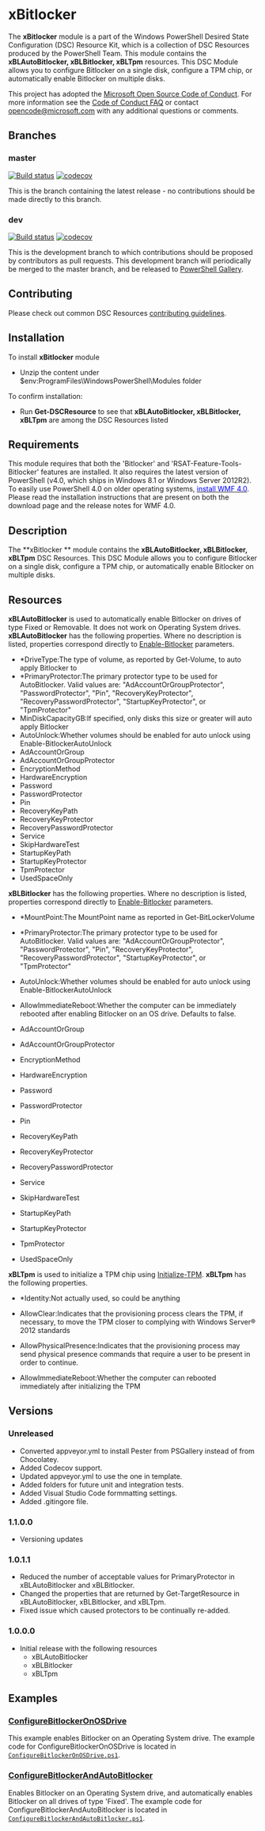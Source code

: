 ﻿# xBitlocker

The **xBitlocker** module is a part of the Windows PowerShell Desired State Configuration (DSC) Resource Kit, which is a collection of DSC Resources produced by the PowerShell Team.
This module contains the **xBLAutoBitlocker, xBLBitlocker, xBLTpm** resources.
This DSC Module allows you to configure Bitlocker on a single disk, configure a TPM chip, or automatically enable Bitlocker on multiple disks.

This project has adopted the [Microsoft Open Source Code of Conduct](https://opensource.microsoft.com/codeofconduct/).
For more information see the [Code of Conduct FAQ](https://opensource.microsoft.com/codeofconduct/faq/) or contact [opencode@microsoft.com](mailto:opencode@microsoft.com) with any additional questions or comments.

## Branches

### master

[![Build status](https://ci.appveyor.com/api/projects/status/wi5i60tojfd7056b/branch/master?svg=true)](https://ci.appveyor.com/project/PowerShell/xBitlocker/branch/master)
[![codecov](https://codecov.io/gh/PowerShell/xBitlocker/branch/master/graph/badge.svg)](https://codecov.io/gh/PowerShell/xBitlocker/branch/master)

This is the branch containing the latest release -
no contributions should be made directly to this branch.

### dev

[![Build status](https://ci.appveyor.com/api/projects/status/wi5i60tojfd7056b/branch/dev?svg=true)](https://ci.appveyor.com/project/PowerShell/xBitlocker/branch/dev)
[![codecov](https://codecov.io/gh/PowerShell/xBitlocker/branch/dev/graph/badge.svg)](https://codecov.io/gh/PowerShell/xBitlocker/branch/dev)

This is the development branch
to which contributions should be proposed by contributors as pull requests.
This development branch will periodically be merged to the master branch,
and be released to [PowerShell Gallery](https://www.powershellgallery.com/).

## Contributing
Please check out common DSC Resources [contributing guidelines](https://github.com/PowerShell/DscResource.Kit/blob/master/CONTRIBUTING.md).

## Installation

To install **xBitlocker** module

* Unzip the content under $env:ProgramFiles\WindowsPowerShell\Modules folder

To confirm installation:

* Run **Get-DSCResource** to see that **xBLAutoBitlocker, xBLBitlocker, xBLTpm** are among the DSC Resources listed

## Requirements

This module requires that both the 'Bitlocker' and 'RSAT-Feature-Tools-Bitlocker' features are installed.
It also requires the latest version of PowerShell (v4.0, which ships in Windows 8.1 or Windows Server 2012R2).
To easily use PowerShell 4.0 on older operating systems, [<span style="color:#0000ff">install WMF 4.0](http://www.microsoft.com/en-us/download/details.aspx?id=40855).
Please read the installation instructions that are present on both the download page and the release notes for WMF 4.0.

## Description

The **xBitlocker ** module contains the **xBLAutoBitlocker, xBLBitlocker, xBLTpm** DSC Resources.
This DSC Module allows you to configure Bitlocker on a single disk, configure a TPM chip, or automatically enable Bitlocker on multiple disks.

## Resources

**xBLAutoBitlocker** is used to automatically enable Bitlocker on drives of type Fixed or Removable.
It does not work on Operating System drives.
**xBLAutoBitlocker** has the following properties.
Where no description is listed, properties correspond directly to [Enable-Bitlocker](http://technet.microsoft.com/en-us/library/jj649837.aspx) parameters.

*   *DriveType:The type of volume, as reported by Get-Volume, to auto apply Bitlocker to
*   *PrimaryProtector:The primary protector type to be used for AutoBitlocker.
Valid values are: "AdAccountOrGroupProtector", "PasswordProtector", "Pin", "RecoveryKeyProtector", "RecoveryPasswordProtector", "StartupKeyProtector", or "TpmProtector"
*   MinDiskCapacityGB:If specified, only disks this size or greater will auto apply Bitlocker
*   AutoUnlock:Whether volumes should be enabled for auto unlock using Enable-BitlockerAutoUnlock
*   AdAccountOrGroup
*   AdAccountOrGroupProtector
*   EncryptionMethod
*   HardwareEncryption
*   Password
*   PasswordProtector
*   Pin
*   RecoveryKeyPath
*   RecoveryKeyProtector
*   RecoveryPasswordProtector
*   Service
*   SkipHardwareTest
*   StartupKeyPath
*   StartupKeyProtector
*   TpmProtector
*   UsedSpaceOnly

**xBLBitlocker** has the following properties.
Where no description is listed, properties correspond directly to [Enable-Bitlocker](http://technet.microsoft.com/en-us/library/jj649837.aspx) parameters.

*   *MountPoint:The MountPoint name as reported in Get-BitLockerVolume
*   *PrimaryProtector:The primary protector type to be used for AutoBitlocker.
Valid values are: "AdAccountOrGroupProtector", "PasswordProtector", "Pin", "RecoveryKeyProtector", "RecoveryPasswordProtector", "StartupKeyProtector", or "TpmProtector"
*   AutoUnlock:Whether volumes should be enabled for auto unlock using Enable-BitlockerAutoUnlock
*   AllowImmediateReboot:Whether the computer can be immediately rebooted after enabling Bitlocker on an OS drive.
Defaults to false.

*   AdAccountOrGroup
*   AdAccountOrGroupProtector
*   EncryptionMethod
*   HardwareEncryption
*   Password
*   PasswordProtector
*   Pin
*   RecoveryKeyPath
*   RecoveryKeyProtector
*   RecoveryPasswordProtector
*   Service
*   SkipHardwareTest
*   StartupKeyPath
*   StartupKeyProtector
*   TpmProtector
*   UsedSpaceOnly

**xBLTpm** is used to initialize a TPM chip using [Initialize-TPM](http://technet.microsoft.com/en-us/library/jj603112.aspx).
**xBLTpm** has the following properties.

*   *Identity:Not actually used, so could be anything
*   AllowClear:Indicates that the provisioning process clears the TPM, if necessary, to move the TPM closer to complying with Windows Server® 2012 standards
*   AllowPhysicalPresence:Indicates that the provisioning process may send physical presence commands that require a user to be present in order to continue.

*   AllowImmediateReboot:Whether the computer can rebooted immediately after initializing the TPM

## Versions

### Unreleased

* Converted appveyor.yml to install Pester from PSGallery instead of from Chocolatey.
* Added Codecov support.
* Updated appveyor.yml to use the one in template.
* Added folders for future unit and integration tests.
* Added Visual Studio Code formmatting settings.
* Added .gitingore file.

### 1.1.0.0

* Versioning updates

### 1.0.1.1

* Reduced the number of acceptable values for PrimaryProtector in xBLAutoBitlocker and xBLBitlocker.
* Changed the properties that are returned by Get-TargetResource in xBLAutoBitlocker, xBLBitlocker, and xBLTpm.
* Fixed issue which caused protectors to be continually re-added.


### 1.0.0.0

*   Initial release with the following resources
    *   xBLAutoBitlocker
    *   xBLBitlocker
    *   xBLTpm

## Examples

### [ConfigureBitlockerOnOSDrive](Examples/ConfigureBitlockerOnOSDrive)

 This example enables Bitlocker on an Operating System drive.
The example code for ConfigureBitlockerOnOSDrive is located in [`ConfigureBitlockerOnOSDrive.ps1`](Examples/ConfigureBitlockerOnOSDrive/ConfigureBitlockerOnOSDrive.ps1).

### [ConfigureBitlockerAndAutoBitlocker](Examples/ConfigureBitlockerAndAutoBitlocker)

Enables Bitlocker on an Operating System drive, and automatically enables Bitlocker on all drives of type 'Fixed'.
The example code for ConfigureBitlockerAndAutoBitlocker is located in [`ConfigureBitlockerAndAutoBitlocker.ps1`](Examples/ConfigureBitlockerAndAutoBitlocker/ConfigureBitlockerAndAutoBitlocker.ps1).

